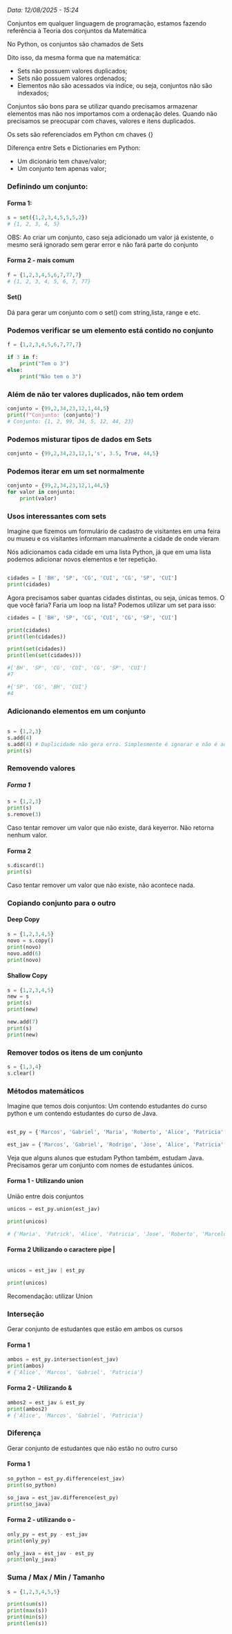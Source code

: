  *Data: 12/08/2025  - 15:24*
 
Conjuntos em qualquer linguagem de programação, estamos fazendo referência à Teoria dos conjuntos da Matemática

No Python, os conjuntos são chamados de Sets

Dito isso, da mesma forma que na matemática:
- Sets não possuem valores duplicados;
- Sets não possuem valores ordenados;
- Elementos não são acessados via índice, ou seja, conjuntos não são indexados;

Conjuntos são bons para se utilizar quando precisamos armazenar elementos mas não nos importamos com a  ordenação deles. Quando não precisamos se preocupar com chaves, valores e itens duplicados. 

Os sets são referenciados em Python cm chaves {}

Diferença entre Sets e Dictionaries em Python:
 - Um dicionário tem chave/valor;
 - Um conjunto tem apenas valor;
### Definindo um conjunto:
#### Forma 1:
```python
s = set({1,2,3,4,5,5,5,2})
# {1, 2, 3, 4, 5}
```

OBS: Ao criar um conjunto, caso seja adicionado um valor já existente, o mesmo será ignorado sem gerar error e não fará parte do conjunto

#### Forma 2 - mais comum 

```python
f = {1,2,3,4,5,6,7,77,7}
# {1, 2, 3, 4, 5, 6, 7, 77}
```


#### Set()
Dá para gerar um conjunto com o set() com string,lista, range e etc.

### Podemos verificar se um elemento está contido no conjunto

```python
f = {1,2,3,4,5,6,7,77,7}

if 3 in f:
	print("Tem o 3")
else:
	print("Não tem o 3")

```

### Além de não ter valores duplicados, não tem ordem

```python
conjunto = {99,2,34,23,12,1,44,5}
print(f"Conjunto: {conjunto}")
# Conjunto: {1, 2, 99, 34, 5, 12, 44, 23}
```

### Podemos misturar tipos de dados em Sets

```python
conjunto = {99,2,34,23,12,1,'s', 3.5, True, 44,5}
```

### Podemos iterar em um set normalmente

```python
conjunto = {99,2,34,23,12,1,44,5}
for valor in conjunto:
	print(valor)
```

### Usos interessantes com sets

Imagine que fizemos um formulário de cadastro de visitantes em uma feira ou museu e os visitantes informam manualmente a cidade de onde vieram

Nós adicionamos cada cidade em uma lista Python, já que em uma lista podemos adicionar novos elementos e ter repetição.

```python

cidades = [ 'BH', 'SP', 'CG', 'CUI', 'CG', 'SP', 'CUI']
print(cidades)
```

Agora precisamos saber quantas cidades distintas, ou seja, únicas temos.
O que você faria? Faria um loop na lista? 
Podemos utilizar um set para isso:

```python
cidades = [ 'BH', 'SP', 'CG', 'CUI', 'CG', 'SP', 'CUI']

print(cidades)
print(len(cidades))

print(set(cidades))
print(len(set(cidades)))

#['BH', 'SP', 'CG', 'CUI', 'CG', 'SP', 'CUI']
#7

#{'SP', 'CG', 'BH', 'CUI'}
#4
```

### Adicionando elementos em um conjunto

```python

s = {1,2,3}
s.add(4)
s.add(4) # Duplicidade não gera erro. Simplesmente é ignorar e não é adicionado
print(s)
```

### Removendo valores

##### Forma 1 

```python
s = {1,2,3}
print(s)
s.remove(3)
```

Caso tentar remover um valor que não existe, dará keyerror. Não retorna nenhum valor.

#### Forma 2 

```python
s.discard(1)
print(s)
```

Caso tentar remover um valor que não existe, não acontece nada.

### Copiando conjunto para o outro

#### Deep Copy

```python
s = {1,2,3,4,5}
novo = s.copy()
print(novo)
novo.add(6)
print(novo)
```

#### Shallow Copy

```python
s = {1,2,3,4,5}
new = s
print(s)
print(new)

new.add(7)
print(s)
print(new)
```

### Remover todos os itens de um conjunto 

```python
s = {1,3,4}
s.clear()
```

###  Métodos matemáticos

Imagine que temos dois conjuntos: Um contendo estudantes do curso python e um contendo estudantes do curso de Java.

```python

est_py = {'Marcos', 'Gabriel', 'Maria', 'Roberto', 'Alice', 'Patricia' }

est_jav = {'Marcos', 'Gabriel', 'Rodrigo', 'Jose', 'Alice', 'Patricia', 'Marcelo' , 'Manuel', 'Patrick'}

```

Veja que alguns alunos que estudam Python também, estudam Java.
Precisamos gerar um conjunto com  nomes de estudantes únicos.

#### Forma 1 - Utilizando union 

União entre dois conjuntos

```python
unicos = est_py.union(est_jav)

print(unicos)

# {'Maria', 'Patrick', 'Alice', 'Patricia', 'Jose', 'Roberto', 'Marcelo', 'Gabriel', 'Manuel', 'Marcos', 'Rodrigo'}
```

#### Forma 2  Utilizando o caractere pipe | 

```python

unicos = est_jav | est_py

print(unicos)
```

Recomendação: utilizar Union 

### Interseção 

Gerar conjunto de estudantes que estão em ambos os cursos
#### Forma 1
```python
ambos = est_py.intersection(est_jav)
print(ambos)
# {'Alice', 'Marcos', 'Gabriel', 'Patricia'}
```

#### Forma 2 - Utilizando & 
```python
ambos2 = est_jav & est_py
print(ambos2)
# {'Alice', 'Marcos', 'Gabriel', 'Patricia'}
```

### Diferença

Gerar conjunto de estudantes que não estão no outro curso

#### Forma 1 
```python
so_python = est_py.difference(est_jav)
print(so_python)

so_java = est_jav.difference(est_py)
print(so_java)
```

#### Forma 2 - utilizando o - 

```python
only_py = est_py - est_jav
print(only_py)

only_java = est_jav - est_py
print(only_java)
```


### Suma / Max / Min / Tamanho

```python
s = {1,2,3,4,5,5}

print(sum(s))
print(max(s))
print(min(s))
print(len(s))
```